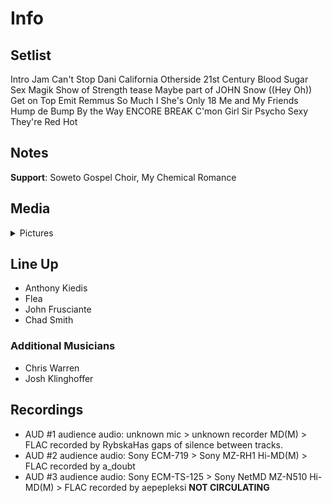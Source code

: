 # Info

## Setlist

Intro Jam
Can't Stop
Dani California
Otherside
21st Century
Blood Sugar Sex Magik
Show of Strength tease
Maybe part of JOHN
Snow ((Hey Oh))
Get on Top
Emit Remmus
So Much I
She's Only 18
Me and My Friends
Hump de Bump
By the Way
ENCORE BREAK
C'mon Girl
Sir Psycho Sexy
They're Red Hot

## Notes

**Support**: Soweto Gospel Choir, My Chemical Romance

## Media 

<details>
  <summary>Pictures</summary>
  <!--<img alt="Setlist" title="Setlist" src="_.jpg" height="200" />
  <img alt="Clipping" title="Clipping" src="_.jpg" height="200" />
  <img alt="Flyer" title="Flyer" src="_.jpg" height="200" />-->
</details>

## Line Up

* Anthony Kiedis
* Flea
* John Frusciante
* Chad Smith

### Additional Musicians

* Chris Warren  
* Josh Klinghoffer

## Recordings

* AUD #1 audience audio: unknown mic > unknown recorder MD(M) > FLAC recorded by RybskaHas gaps of silence between tracks. 
* AUD #2 audience audio: Sony ECM-719 > Sony MZ-RH1 Hi-MD(M) > FLAC recorded by a_doubt 
* AUD #3 audience audio: Sony ECM-TS-125 > Sony NetMD MZ-N510 Hi-MD(M) > FLAC recorded by aepepleksi **NOT CIRCULATING**